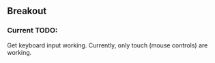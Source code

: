 ## Breakout

### Current TODO:
Get keyboard input working. Currently, only touch (mouse controls) are working.
